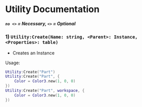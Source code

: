 # Utility Documentation
##### `no <>` = Necessary, `<>` = Optional

### 1) `Utility:Create(Name: string, <Parent>: Instance, <Properties>: table)`
- Creates an Instance

Usage:
```lua
Utility:Create("Part")
Utility:Create("Part", {
    Color = Color3.new(1, 0, 0)
})
Utility:Create("Part", workspace, {
    Color = Color3.new(1, 0, 0)
})
```
